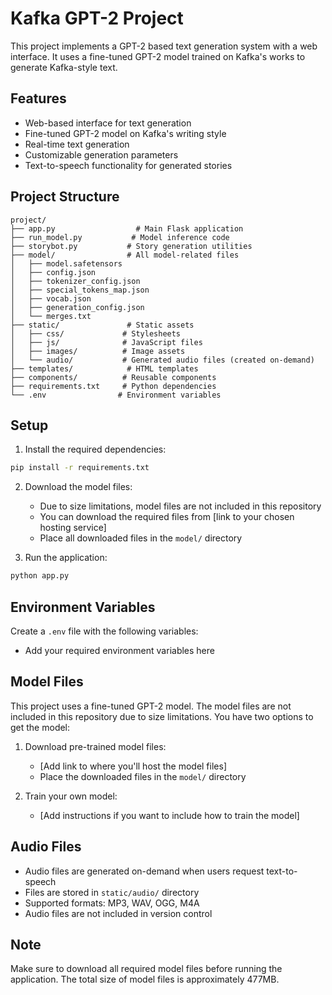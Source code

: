 # Kafka GPT-2 Project

This project implements a GPT-2 based text generation system with a web interface. It uses a fine-tuned GPT-2 model trained on Kafka's works to generate Kafka-style text.

## Features
- Web-based interface for text generation
- Fine-tuned GPT-2 model on Kafka's writing style
- Real-time text generation
- Customizable generation parameters
- Text-to-speech functionality for generated stories

## Project Structure
```
project/
├── app.py                  # Main Flask application
├── run_model.py           # Model inference code
├── storybot.py           # Story generation utilities
├── model/                # All model-related files
│   ├── model.safetensors
│   ├── config.json
│   ├── tokenizer_config.json
│   ├── special_tokens_map.json
│   ├── vocab.json
│   ├── generation_config.json
│   └── merges.txt
├── static/               # Static assets
│   ├── css/             # Stylesheets
│   ├── js/              # JavaScript files
│   ├── images/          # Image assets
│   └── audio/           # Generated audio files (created on-demand)
├── templates/            # HTML templates
├── components/          # Reusable components
├── requirements.txt     # Python dependencies
└── .env                # Environment variables
```

## Setup
1. Install the required dependencies:
```bash
pip install -r requirements.txt
```

2. Download the model files:
   - Due to size limitations, model files are not included in this repository
   - You can download the required files from [link to your chosen hosting service]
   - Place all downloaded files in the `model/` directory

3. Run the application:
```bash
python app.py
```

## Environment Variables
Create a `.env` file with the following variables:
- Add your required environment variables here

## Model Files
This project uses a fine-tuned GPT-2 model. The model files are not included in this repository due to size limitations. You have two options to get the model:

1. Download pre-trained model files:
   - [Add link to where you'll host the model files]
   - Place the downloaded files in the `model/` directory

2. Train your own model:
   - [Add instructions if you want to include how to train the model]

## Audio Files
- Audio files are generated on-demand when users request text-to-speech
- Files are stored in `static/audio/` directory
- Supported formats: MP3, WAV, OGG, M4A
- Audio files are not included in version control

## Note
Make sure to download all required model files before running the application. The total size of model files is approximately 477MB.